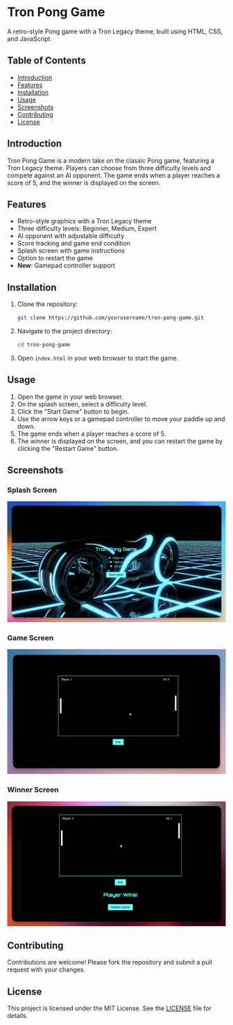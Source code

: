 # Tron Pong Game

A retro-style Pong game with a Tron Legacy theme, built using HTML, CSS, and JavaScript.

## Table of Contents

- [Introduction](#introduction)
- [Features](#features)
- [Installation](#installation)
- [Usage](#usage)
- [Screenshots](#screenshots)
- [Contributing](#contributing)
- [License](#license)

## Introduction

Tron Pong Game is a modern take on the classic Pong game, featuring a Tron Legacy theme. Players can choose from three difficulty levels and compete against an AI opponent. The game ends when a player reaches a score of 5, and the winner is displayed on the screen.

## Features

- Retro-style graphics with a Tron Legacy theme
- Three difficulty levels: Beginner, Medium, Expert
- AI opponent with adjustable difficulty
- Score tracking and game end condition
- Splash screen with game instructions
- Option to restart the game
- **New**: Gamepad controller support

## Installation

1. Clone the repository:
    ```bash
    git clone https://github.com/yourusername/tron-pong-game.git
    ```

2. Navigate to the project directory:
    ```bash
    cd tron-pong-game
    ```

3. Open `index.html` in your web browser to start the game.

## Usage

1. Open the game in your web browser.
2. On the splash screen, select a difficulty level.
3. Click the "Start Game" button to begin.
4. Use the arrow keys or a gamepad controller to move your paddle up and down.
5. The game ends when a player reaches a score of 5.
6. The winner is displayed on the screen, and you can restart the game by clicking the "Restart Game" button.

## Screenshots

### Splash Screen
![Splash Screen](images/1.jpg)

### Game Screen
![Game Screen](images/2.jpg)

### Winner Screen
![Winner Screen](images/3.jpg)

## Contributing

Contributions are welcome! Please fork the repository and submit a pull request with your changes.

## License

This project is licensed under the MIT License. See the [LICENSE](LICENSE) file for details.
